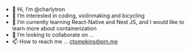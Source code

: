 - 👋 Hi, I’m @charlytron
- 👀 I’m interested in coding, violinmaking and bicycling
- 🌱 I’m currently learning React-Native and Nest JS, and I would like to learn more about containerization
- 💞️ I’m looking to collaborate on ...
- 📫 How to reach me ... ctompkins@pm.me

<!---
charlytron/charlytron is a ✨ special ✨ repository because its `README.md` (this file) appears on your GitHub profile.
You can click the Preview link to take a look at your changes.
--->

